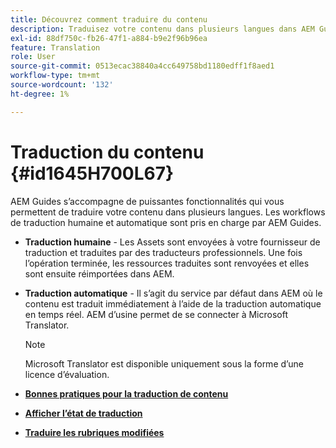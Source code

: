 ```yaml
---
title: Découvrez comment traduire du contenu
description: Traduisez votre contenu dans plusieurs langues dans AEM Guides. Découvrez les workflows de traduction humaine et automatique.
exl-id: 88df750c-fb26-47f1-a884-b9e2f96b96ea
feature: Translation
role: User
source-git-commit: 0513ecac38840a4cc649758bd1180edff1f8aed1
workflow-type: tm+mt
source-wordcount: '132'
ht-degree: 1%

---
```


# Traduction du contenu {#id1645H700L67}

AEM Guides s’accompagne de puissantes fonctionnalités qui vous permettent de traduire votre contenu dans plusieurs langues. Les workflows de traduction humaine et automatique sont pris en charge par AEM Guides.

- **Traduction humaine** - Les Assets sont envoyées à votre fournisseur de traduction et traduites par des traducteurs professionnels. Une fois l’opération terminée, les ressources traduites sont renvoyées et elles sont ensuite réimportées dans AEM.

- **Traduction automatique** - Il s’agit du service par défaut dans AEM où le contenu est traduit immédiatement à l’aide de la traduction automatique en temps réel. AEM d’usine permet de se connecter à Microsoft Translator.

  >[!NOTE]
  >
  > Microsoft Translator est disponible uniquement sous la forme d’une licence d’évaluation.


- **[Bonnes pratiques pour la traduction de contenu](translation-first-time.md)**

- **[Afficher l’état de traduction](translation-view-trans-state-6234.md)**

- **[Traduire les rubriques modifiées](translation-modified-topics-6234.md)**
